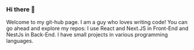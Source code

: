 ### Hi there 👋

Welcome to my git-hub page. I am a guy who loves writing code! You can go ahead and explore my repos: I use React and Next.JS in Front-End and NestJs in Back-End. I have small projects in various programming languages.

